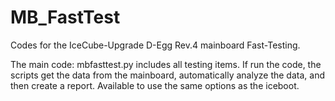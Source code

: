 # MB_FastTest
Codes for the IceCube-Upgrade D-Egg Rev.4 mainboard Fast-Testing.

The main code: mbfasttest.py includes all testing items. If run the code, the scripts get the data from the mainboard, automatically analyze the data, and then create a report. 
Available to use the same options as the iceboot. 
